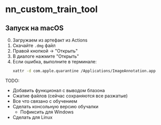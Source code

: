 # nn_custom_train_tool

## Запуск на macOS
0. Загружаем из артефакт из Actions 
1. Скачайте `.dmg` файл
2. Правой кнопкой → "Открыть"
3. В диалоге нажмите "Открыть"
4. Если ошибка, выполните в терминале:
   ```bash
   xattr -d com.apple.quarantine /Applications/ImageAnnotation.app


TODO:
- Добавить функционал с выводом блазона
- Сжатие файлов (сейчас сохраняются все разжатые)
- Все что связано с обучением
- Сделать консольную версию обучалки
  - Пофиксить для Windows
- Сделать для Linux